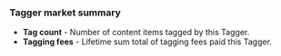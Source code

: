 ### Tagger market summary

- **Tag count** - Number of content items tagged by this Tagger.
- **Tagging fees** - Lifetime sum total of tagging fees paid this Tagger.
